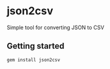 # json2csv

Simple tool for converting JSON to CSV

## Getting started 

```
gem install json2csv
```
